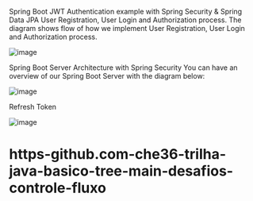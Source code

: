 Spring Boot JWT Authentication example with Spring Security & Spring Data JPA
User Registration, User Login and Authorization process.
The diagram shows flow of how we implement User Registration, User Login and Authorization process.


![image](https://github.com/che36/spring-boot-spring-security-jwt-authentication/assets/40279656/52540864-e629-4341-9d17-8d0ac4c06ba1)

Spring Boot Server Architecture with Spring Security
You can have an overview of our Spring Boot Server with the diagram below:

![image](https://github.com/che36/spring-boot-spring-security-jwt-authentication/assets/40279656/d0388e83-eb82-48cf-9b6b-43fd41aa0f70)

Refresh Token

![image](https://github.com/che36/spring-boot-spring-security-jwt-authentication/assets/40279656/45928745-f90c-4f53-9a15-e93ba1be981e)


# https-github.com-che36-trilha-java-basico-tree-main-desafios-controle-fluxo
